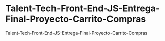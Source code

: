 # Talent-Tech-Front-End-JS-Entrega-Final-Proyecto-Carrito-Compras
Talent-Tech-Front-End-JS-Entrega-Final-Proyecto-Carrito-Compras
